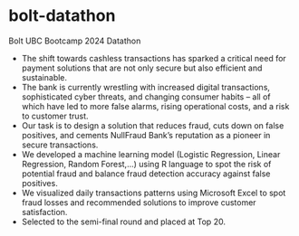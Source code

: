 # bolt-datathon
Bolt UBC Bootcamp 2024 Datathon
- The shift towards cashless transactions has sparked a critical need for payment solutions that are not only secure but also efficient and sustainable.
- The bank is currently wrestling with increased digital transactions, sophisticated cyber threats, and changing consumer habits – all of which have led to more false alarms, rising operational costs, and a risk to customer trust.
- Our task is to design a solution that reduces fraud, cuts down on false positives, and cements NullFraud Bank’s reputation as a pioneer in secure transactions.
- We developed a machine learning model (Logistic Regression, Linear Regression, Random Forest,...) using R language to spot the risk of potential fraud and balance fraud detection accuracy against false positives. 
- We visualized daily transactions patterns using Microsoft Excel to spot fraud losses and recommended solutions to improve customer satisfaction. 
- Selected to the semi-final round and placed at Top 20. 
